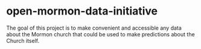 # open-mormon-data-initiative
The goal of this project is to make convenient and accessible any data about the Mormon church that could be used to make predictions about the Church itself.
